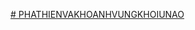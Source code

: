 [# PHATHIENVAKHOANHVUNGKHOIUNAO](https://colab.research.google.com/drive/1rTudFAlJylisYwrMau4Y73XezWD_Vtzi?usp=sharing)
